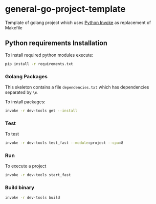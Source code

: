 # general-go-project-template

Template of golang project which uses [Python Invoke](http://www.pyinvoke.org/) as replacement of Makefile

## Python requirements Installation

To install required python modules execute:

```bash
pip install -r requirements.txt
```

### Golang Packages

This skeleton contains a file `dependencies.txt` which has dependencies separated by `\n`. 

To install packages:

```bash
invoke -r dev-tools get --install
```

### Test

To test

```bash
invoke -r dev-tools test_fast --module=project --cpu=8
```

### Run

To execute a project

```bash
invoke -r dev-tools start_fast
```

### Build binary

```bash
invoke -r dev-tools build
```
